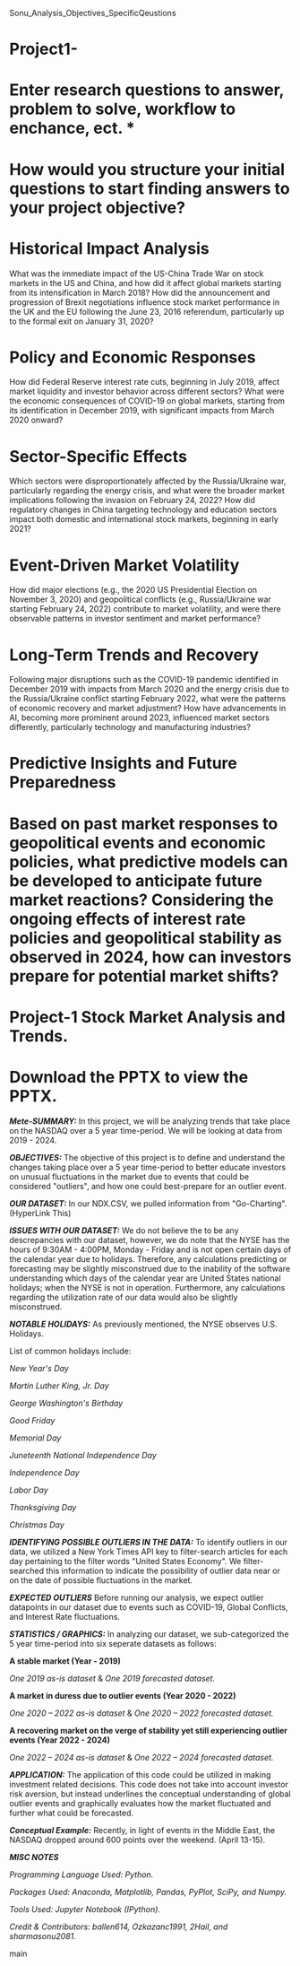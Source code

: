 Sonu_Analysis_Objectives_SpecificQeustions
# Project1- 
# Enter research questions to answer, problem to solve, workflow to enchance, ect. *
# How would you structure your initial questions to start finding answers to your project objective?

# Historical Impact Analysis

What was the immediate impact of the US-China Trade War on stock markets in the US and China, and how did it affect global markets starting from its intensification in March 2018?
How did the announcement and progression of Brexit negotiations influence stock market performance in the UK and the EU following the June 23, 2016 referendum, particularly up to the formal exit on January 31, 2020?
# Policy and Economic Responses

How did Federal Reserve interest rate cuts, beginning in July 2019, affect market liquidity and investor behavior across different sectors?
What were the economic consequences of COVID-19 on global markets, starting from its identification in December 2019, with significant impacts from March 2020 onward?
# Sector-Specific Effects

Which sectors were disproportionately affected by the Russia/Ukraine war, particularly regarding the energy crisis, and what were the broader market implications following the invasion on February 24, 2022?
How did regulatory changes in China targeting technology and education sectors impact both domestic and international stock markets, beginning in early 2021?
# Event-Driven Market Volatility

How did major elections (e.g., the 2020 US Presidential Election on November 3, 2020) and geopolitical conflicts (e.g., Russia/Ukraine war starting February 24, 2022) contribute to market volatility, and were there observable patterns in investor sentiment and market performance?
# Long-Term Trends and Recovery

Following major disruptions such as the COVID-19 pandemic identified in December 2019 with impacts from March 2020 and the energy crisis due to the Russia/Ukraine conflict starting February 2022, what were the patterns of economic recovery and market adjustment?
How have advancements in AI, becoming more prominent around 2023, influenced market sectors differently, particularly technology and manufacturing industries?
# Predictive Insights and Future Preparedness

Based on past market responses to geopolitical events and economic policies, what predictive models can be developed to anticipate future market reactions?
Considering the ongoing effects of interest rate policies and geopolitical stability as observed in 2024, how can investors prepare for potential market shifts?
=======
# Project-1 Stock Market Analysis and Trends.

# Download the PPTX to view the PPTX.

***Mete-SUMMARY:***
In this project, we will be analyzing trends that take place on the NASDAQ over a 5 year time-period. We will be looking at data from 2019 - 2024.

***OBJECTIVES:***
The objective of this project is to define and understand the changes taking place over a 5 year time-period to better educate investors on unusual fluctuations in the market due to events that could be considered "outliers", and how one could best-prepare for an outlier event.

***OUR DATASET:***
In our NDX.CSV, we pulled information from "Go-Charting". (HyperLink This)

***ISSUES WITH OUR DATASET:***
We do not believe the to be any descrepancies with our dataset, however, we do note that the NYSE has the hours of 9:30AM - 4:00PM, Monday - Friday and is not open certain days of the calendar year due to holidays. Therefore, any calculations predicting or forecasting may be slightly misconstrued due to the inability of the software understanding which days of the calendar year are United States national holidays; when the NYSE is not in operation. Furthermore, any calculations regarding the utilization rate of our data would also be slightly misconstrued.

***NOTABLE HOLIDAYS:***
As previously mentioned, the NYSE observes U.S. Holidays.

List of common holidays include:

  _New Year's Day_
  
  _Martin Luther King, Jr. Day_
  
  _George Washington's Birthday_
  
  _Good Friday_
  
  _Memorial Day_
  
  _Juneteenth National Independence Day_
  
  _Independence Day_
  
  _Labor Day_
  
  _Thanksgiving Day_
  
  _Christmas Day_

***IDENTIFYING POSSIBLE OUTLIERS IN THE DATA:***
To identify outliers in our data, we utilized a New York Times API key to filter-search articles for each day pertaining to the filter words "United States Economy". We filter-searched this information to indicate the possibility of outlier data near or on the date of possible fluctuations in the market.

***EXPECTED OUTLIERS***
Before running our analysis, we expect outlier datapoints in our dataset due to events such as COVID-19, Global Conflicts, and Interest Rate fluctuations.

***STATISTICS / GRAPHICS:***
In analyzing our dataset, we sub-categorized the 5 year time-period into six seperate datasets as follows:

**A stable market (Year - 2019)**

_One 2019 as-is dataset_ & _One 2019 forecasted dataset._

**A market in duress due to outlier events (Year 2020 - 2022)**

_One 2020 – 2022 as-is dataset_ & _One 2020 – 2022 forecasted dataset._

**A recovering market on the verge of stability yet still experiencing outlier events (Year 2022 - 2024)**

_One 2022 – 2024 as-is dataset_ & _One 2022 – 2024 forecasted dataset._

***APPLICATION:***
The application of this code could be utilized in making investment related decisions. This code does not take into account investor risk aversion, but instead underlines the conceptual understanding of global outlier events and graphically evaluates how the market fluctuated and further what could be forecasted.


***Conceptual Example:*** Recently, in light of events in the Middle East, the NASDAQ dropped around 600 points over the weekend. (April 13-15).


***MISC NOTES***

_Programming Language Used: Python._

_Packages Used: Anaconda, Matplotlib, Pandas, PyPlot, SciPy, and Numpy._

_Tools Used: Jupyter Notebook (IPython)._

_Credit & Contributors: ballen614, Ozkazanc1991, 2Hail, and sharmasonu2081._








 main
